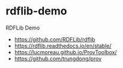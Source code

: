 # rdflib-demo
RDFLib Demo

* https://github.com/RDFLib/rdflib
* https://rdflib.readthedocs.io/en/stable/
* https://lucmoreau.github.io/ProvToolbox/
* https://github.com/trungdong/prov